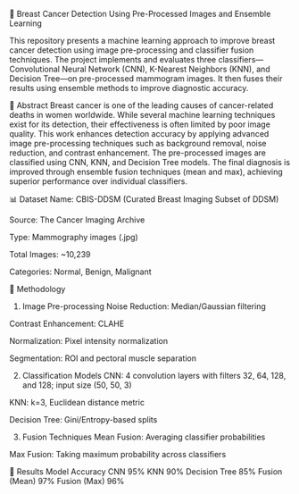 🧠 Breast Cancer Detection Using Pre-Processed Images and Ensemble Learning

This repository presents a machine learning approach to improve breast cancer detection using image pre-processing and classifier fusion techniques. The project implements and evaluates three classifiers—Convolutional Neural Network (CNN), K-Nearest Neighbors (KNN), and Decision Tree—on pre-processed mammogram images. It then fuses their results using ensemble methods to improve diagnostic accuracy.

📌 Abstract
Breast cancer is one of the leading causes of cancer-related deaths in women worldwide. While several machine learning techniques exist for its detection, their effectiveness is often limited by poor image quality. This work enhances detection accuracy by applying advanced image pre-processing techniques such as background removal, noise reduction, and contrast enhancement. The pre-processed images are classified using CNN, KNN, and Decision Tree models. The final diagnosis is improved through ensemble fusion techniques (mean and max), achieving superior performance over individual classifiers.

📊 Dataset
Name: CBIS-DDSM (Curated Breast Imaging Subset of DDSM)

Source: The Cancer Imaging Archive

Type: Mammography images (.jpg)

Total Images: ~10,239

Categories: Normal, Benign, Malignant

🔧 Methodology
1. Image Pre-processing
Noise Reduction: Median/Gaussian filtering

Contrast Enhancement: CLAHE

Normalization: Pixel intensity normalization

Segmentation: ROI and pectoral muscle separation

2. Classification Models
CNN: 4 convolution layers with filters 32, 64, 128, and 128; input size (50, 50, 3)

KNN: k=3, Euclidean distance metric

Decision Tree: Gini/Entropy-based splits

3. Fusion Techniques
Mean Fusion: Averaging classifier probabilities

Max Fusion: Taking maximum probability across classifiers

🧪 Results
Model	Accuracy
CNN	95%
KNN	90%
Decision Tree	85%
Fusion (Mean)	97%
Fusion (Max)	96%
